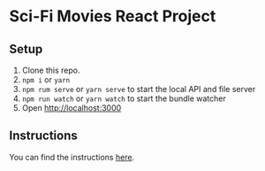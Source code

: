 # Sci-Fi Movies React Project

## Setup

1. Clone this repo.
2. `npm i` or `yarn`
3. `npm rum serve` or `yarn serve` to start the local API and file server
3. `npm run watch` or `yarn watch` to start the bundle watcher
4. Open [http://localhost:3000](http://localhost:3000)

## Instructions

You can find the instructions [here](https://github.com/kofile/ko-take-homes/blob/master/front-end/movies-evan-likes/docs/INSTRUCTIONS.md).
